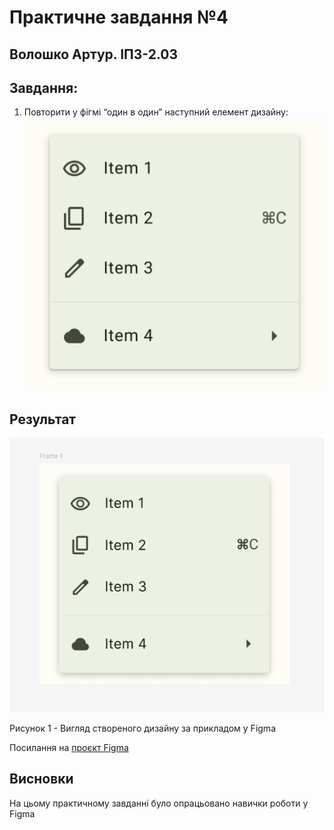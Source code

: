 # Практичне завдання №4
## Волошко Артур. ІПЗ-2.03

## Завдання:
1. Повторити у фігмі “один в один” наступний елемент дизайну:
![Image alt](https://github.com/johuirmbegytm/DtaI/blob/main/workshop_3/images/1.png)

## Результат

![Image alt](https://github.com/johuirmbegytm/DtaI/blob/main/workshop_3/images/2.png)

Рисунок 1 - Вигляд створеного дизайну за прикладом у Figma

Посилання на [проєкт Figma](https://www.figma.com/design/ILqG2JICPU40pauXFBKAXt/Untitled?node-id=0-1&t=yChZrgc4BHr2OJD3-1)

## Висновки

На цьому практичному завданні було опрацьовано навички роботи у Figma

